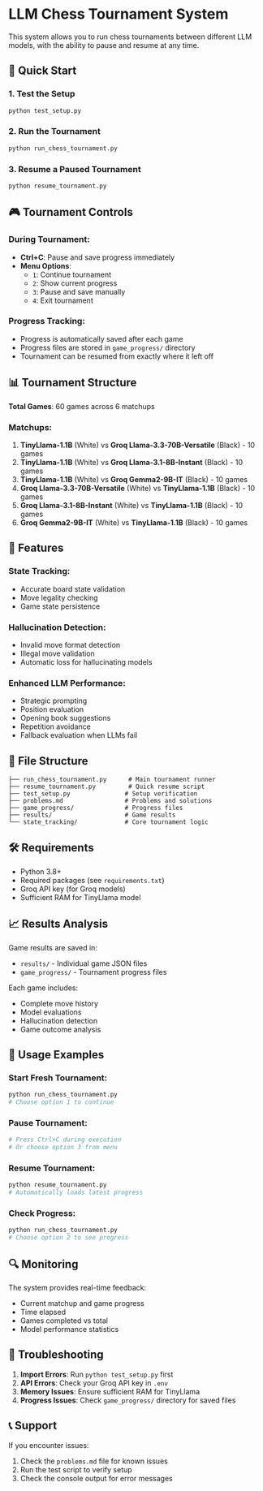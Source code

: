 # LLM Chess Tournament System

This system allows you to run chess tournaments between different LLM models, with the ability to pause and resume at any time.

## 🚀 Quick Start

### 1. Test the Setup
```bash
python test_setup.py
```

### 2. Run the Tournament
```bash
python run_chess_tournament.py
```

### 3. Resume a Paused Tournament
```bash
python resume_tournament.py
```

## 🎮 Tournament Controls

### During Tournament:
- **Ctrl+C**: Pause and save progress immediately
- **Menu Options**:
  - `1`: Continue tournament
  - `2`: Show current progress
  - `3`: Pause and save manually
  - `4`: Exit tournament

### Progress Tracking:
- Progress is automatically saved after each game
- Progress files are stored in `game_progress/` directory
- Tournament can be resumed from exactly where it left off

## 📊 Tournament Structure

**Total Games**: 60 games across 6 matchups

### Matchups:
1. **TinyLlama-1.1B** (White) vs **Groq Llama-3.3-70B-Versatile** (Black) - 10 games
2. **TinyLlama-1.1B** (White) vs **Groq Llama-3.1-8B-Instant** (Black) - 10 games
3. **TinyLlama-1.1B** (White) vs **Groq Gemma2-9B-IT** (Black) - 10 games
4. **Groq Llama-3.3-70B-Versatile** (White) vs **TinyLlama-1.1B** (Black) - 10 games
5. **Groq Llama-3.1-8B-Instant** (White) vs **TinyLlama-1.1B** (Black) - 10 games
6. **Groq Gemma2-9B-IT** (White) vs **TinyLlama-1.1B** (Black) - 10 games

## 🔧 Features

### State Tracking:
- Accurate board state validation
- Move legality checking
- Game state persistence

### Hallucination Detection:
- Invalid move format detection
- Illegal move validation
- Automatic loss for hallucinating models

### Enhanced LLM Performance:
- Strategic prompting
- Position evaluation
- Opening book suggestions
- Repetition avoidance
- Fallback evaluation when LLMs fail

## 📁 File Structure

```
├── run_chess_tournament.py      # Main tournament runner
├── resume_tournament.py         # Quick resume script
├── test_setup.py               # Setup verification
├── problems.md                 # Problems and solutions
├── game_progress/              # Progress files
├── results/                    # Game results
└── state_tracking/             # Core tournament logic
```

## 🛠️ Requirements

- Python 3.8+
- Required packages (see `requirements.txt`)
- Groq API key (for Groq models)
- Sufficient RAM for TinyLlama model

## 📈 Results Analysis

Game results are saved in:
- `results/` - Individual game JSON files
- `game_progress/` - Tournament progress files

Each game includes:
- Complete move history
- Model evaluations
- Hallucination detection
- Game outcome analysis

## 🎯 Usage Examples

### Start Fresh Tournament:
```bash
python run_chess_tournament.py
# Choose option 1 to continue
```

### Pause Tournament:
```bash
# Press Ctrl+C during execution
# Or choose option 3 from menu
```

### Resume Tournament:
```bash
python resume_tournament.py
# Automatically loads latest progress
```

### Check Progress:
```bash
python run_chess_tournament.py
# Choose option 2 to see progress
```

## 🔍 Monitoring

The system provides real-time feedback:
- Current matchup and game progress
- Time elapsed
- Games completed vs total
- Model performance statistics

## 🚨 Troubleshooting

1. **Import Errors**: Run `python test_setup.py` first
2. **API Errors**: Check your Groq API key in `.env`
3. **Memory Issues**: Ensure sufficient RAM for TinyLlama
4. **Progress Issues**: Check `game_progress/` directory for saved files

## 📞 Support

If you encounter issues:
1. Check the `problems.md` file for known issues
2. Run the test script to verify setup
3. Check the console output for error messages 